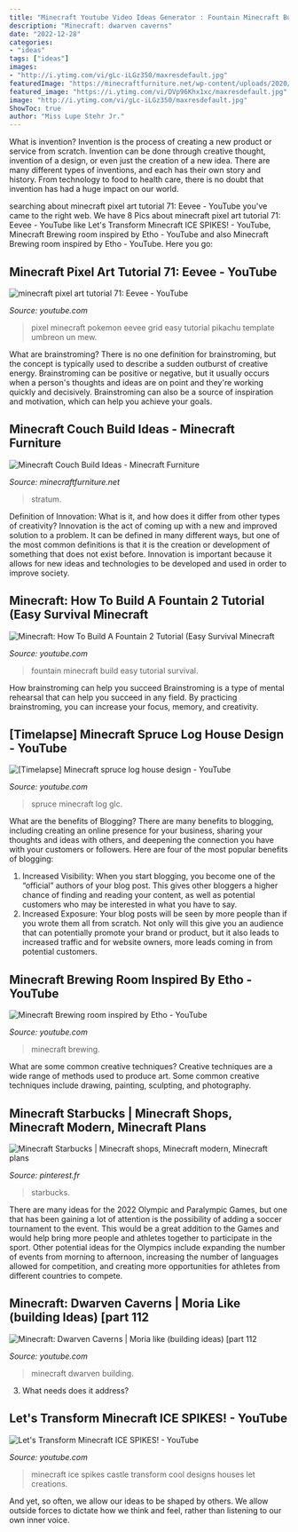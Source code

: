```yaml
---
title: "Minecraft Youtube Video Ideas Generator : Fountain Minecraft Build Easy Tutorial Survival"
description: "Minecraft: dwarven caverns"
date: "2022-12-28"
categories:
- "ideas"
tags: ["ideas"]
images:
- "http://i.ytimg.com/vi/gLc-iLGz350/maxresdefault.jpg"
featuredImage: "https://minecraftfurniture.net/wp-content/uploads/2020/05/Modern-Stratum-Minecraft-Couch-Design.jpg"
featured_image: "https://i.ytimg.com/vi/DVp96Khx1xc/maxresdefault.jpg"
image: "http://i.ytimg.com/vi/gLc-iLGz350/maxresdefault.jpg"
ShowToc: true
author: "Miss Lupe Stehr Jr."
---
```



What is invention?
Invention is the process of creating a new product or service from scratch. Invention can be done through creative thought, invention of a design, or even just the creation of a new idea. There are many different types of inventions, and each has their own story and history. From technology to food to health care, there is no doubt that invention has had a huge impact on our world.

	

		
searching about minecraft pixel art tutorial 71: Eevee - YouTube you've came to the right web. We have 8 Pics about minecraft pixel art tutorial 71: Eevee - YouTube like Let&#039;s Transform Minecraft ICE SPIKES! - YouTube, Minecraft Brewing room inspired by Etho - YouTube and also Minecraft Brewing room inspired by Etho - YouTube. Here you go:
		
    
## Minecraft Pixel Art Tutorial 71: Eevee - YouTube

<img loading=lazy src="https://i.ytimg.com/vi/h1yxyJmd8yw/maxresdefault.jpg" onerror="this.onerror=null;this.src='https://tse4.mm.bing.net/th?id=OIP.ComNomc2xot_xcuEvB8zVwHaEK&amp;pid=15.1';" alt="minecraft pixel art tutorial 71: Eevee - YouTube">

_Source: youtube.com_

>pixel minecraft pokemon eevee grid easy tutorial pikachu template umbreon un mew. 

	

What are brainstroming?
There is no one definition for brainstroming, but the concept is typically used to describe a sudden outburst of creative energy. Brainstroming can be positive or negative, but it usually occurs when a person's thoughts and ideas are on point and they're working quickly and decisively. Brainstroming can also be a source of inspiration and motivation, which can help you achieve your goals.

    
## Minecraft Couch Build Ideas - Minecraft Furniture

<img loading=lazy src="https://minecraftfurniture.net/wp-content/uploads/2020/05/Modern-Stratum-Minecraft-Couch-Design.jpg" onerror="this.onerror=null;this.src='https://tse1.mm.bing.net/th?id=OIP.ykw_UZEqHysJ54FYIY6X6gHaEK&amp;pid=15.1';" alt="Minecraft Couch Build Ideas - Minecraft Furniture">

_Source: minecraftfurniture.net_

>stratum. 

	

Definition of Innovation: What is it, and how does it differ from other types of creativity?
Innovation is the act of coming up with a new and improved solution to a problem. It can be defined in many different ways, but one of the most common definitions is that it is the creation or development of something that does not exist before. Innovation is important because it allows for new ideas and technologies to be developed and used in order to improve society.

    
## Minecraft: How To Build A Fountain 2 Tutorial (Easy Survival Minecraft

<img loading=lazy src="https://i.ytimg.com/vi/DVp96Khx1xc/maxresdefault.jpg" onerror="this.onerror=null;this.src='https://tse3.mm.bing.net/th?id=OIP.hI7g4WBBooE56Yf1CGl2IQHaEK&amp;pid=15.1';" alt="Minecraft: How To Build A Fountain 2 Tutorial (Easy Survival Minecraft">

_Source: youtube.com_

>fountain minecraft build easy tutorial survival. 

	

How brainstroming can help you succeed
Brainstroming is a type of mental rehearsal that can help you succeed in any field. By practicing brainstroming, you can increase your focus, memory, and creativity.

    
## [Timelapse] Minecraft Spruce Log House Design - YouTube

<img loading=lazy src="http://i.ytimg.com/vi/gLc-iLGz350/maxresdefault.jpg" onerror="this.onerror=null;this.src='https://tse1.mm.bing.net/th?id=OIP.JMA7pE1PotOCgRsvLV_CVQHaEK&amp;pid=15.1';" alt="[Timelapse] Minecraft spruce log house design - YouTube">

_Source: youtube.com_

>spruce minecraft log glc. 

	

What are the benefits of Blogging?
There are many benefits to blogging, including creating an online presence for your business, sharing your thoughts and ideas with others, and deepening the connection you have with your customers or followers. Here are four of the most popular benefits of blogging: 
1. Increased Visibility: When you start blogging, you become one of the “official” authors of your blog post. This gives other bloggers a higher chance of finding and reading your content, as well as potential customers who may be interested in what you have to say. 
2. Increased Exposure: Your blog posts will be seen by more people than if you wrote them all from scratch. Not only will this give you an audience that can potentially promote your brand or product, but it also leads to increased traffic and for website owners, more leads coming in from potential customers. 

    
## Minecraft Brewing Room Inspired By Etho - YouTube

<img loading=lazy src="https://i.ytimg.com/vi/KeIuKKX7XNg/maxresdefault.jpg" onerror="this.onerror=null;this.src='https://tse4.mm.bing.net/th?id=OIP.trp0M62rngNFIr0IGrVkdQHaEK&amp;pid=15.1';" alt="Minecraft Brewing room inspired by Etho - YouTube">

_Source: youtube.com_

>minecraft brewing. 

	

What are some common creative techniques?
Creative techniques are a wide range of methods used to produce art. Some common creative techniques include drawing, painting, sculpting, and photography.

    
## Minecraft Starbucks | Minecraft Shops, Minecraft Modern, Minecraft Plans

<img loading=lazy src="https://i.pinimg.com/736x/c2/ee/f6/c2eef6192fff11dbe0d19339111c20d1--minecraft-starbucks-minecraft-city.jpg" onerror="this.onerror=null;this.src='https://tse4.mm.bing.net/th?id=OIP.o1Xwwo3NBADJmwAeVg-7kwFhCw&amp;pid=15.1';" alt="Minecraft Starbucks | Minecraft shops, Minecraft modern, Minecraft plans">

_Source: pinterest.fr_

>starbucks. 

	

There are many ideas for the 2022 Olympic and Paralympic Games, but one that has been gaining a lot of attention is the possibility of adding a soccer tournament to the event. This would be a great addition to the Games and would help bring more people and athletes together to participate in the sport. Other potential ideas for the Olympics include expanding the number of events from morning to afternoon, increasing the number of languages allowed for competition, and creating more opportunities for athletes from different countries to compete.

    
## Minecraft: Dwarven Caverns | Moria Like (building Ideas) [part 112

<img loading=lazy src="http://i1.ytimg.com/vi/o-WfhoqSbl8/maxresdefault.jpg" onerror="this.onerror=null;this.src='https://tse4.mm.bing.net/th?id=OIP.i5mxrzUoN_uwA6VtNaqpdwHaEK&amp;pid=15.1';" alt="Minecraft: Dwarven Caverns | Moria like (building ideas) [part 112">

_Source: youtube.com_

>minecraft dwarven building. 

	

3) What needs does it address?

    
## Let&#039;s Transform Minecraft ICE SPIKES! - YouTube

<img loading=lazy src="https://i.ytimg.com/vi/k0SM9OKS2aE/maxresdefault.jpg" onerror="this.onerror=null;this.src='https://tse3.mm.bing.net/th?id=OIP.suJ9wSk5I9KIUePt4NI24AHaEK&amp;pid=15.1';" alt="Let&#039;s Transform Minecraft ICE SPIKES! - YouTube">

_Source: youtube.com_

>minecraft ice spikes castle transform cool designs houses let creations. 

	

And yet, so often, we allow our ideas to be shaped by others. We allow outside forces to dictate how we think and feel, rather than listening to our own inner voice.

